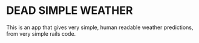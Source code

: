 # DEAD SIMPLE WEATHER

This is an app that gives very simple, human readable weather predictions, from very simple rails code.